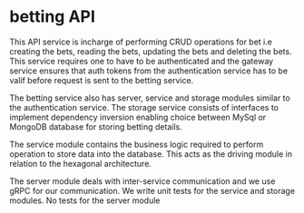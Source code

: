 # betting API
This API service is incharge of performing CRUD operations for bet i.e creating the bets, reading the bets, updating the bets and deleting the bets.
This service requires one to have to be authenticated and the gateway service ensures that auth tokens from the authentication service has to be valif before request is sent to the betting service.

The betting service also has server, service and storage modules similar to the authentication service.
The storage service consists of interfaces to implement dependency inversion enabling choice between MySql or MongoDB database for storing betting details.

The service module contains the business logic required to perform operation to store data into the database.
This acts as the driving module in relation to the hexagonal architecture.

The server module deals with inter-service communication and we use gRPC for our communication.
We write unit tests for the service and storage modules. No tests for the server module